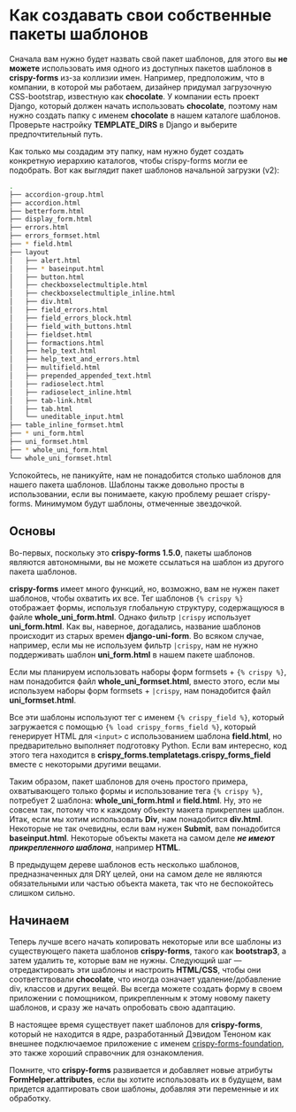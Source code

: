 # Как создавать свои собственные пакеты шаблонов

Сначала вам нужно будет назвать свой пакет шаблонов, для этого вы **не можете** использовать имя одного из доступных пакетов шаблонов в **crispy-forms** из-за коллизии имен. Например, предположим, что в компании, в которой мы работаем, дизайнер придумал загрузочную CSS-bootstrap, известную как **chocolate**. У компании есть проект Django, который должен начать использовать **chocolate**, поэтому нам нужно создать папку с именем **chocolate** в нашем каталоге шаблонов. Проверьте настройку **TEMPLATE\_DIRS** в Django и выберите предпочтительный путь.

Как только мы создадим эту папку, нам нужно будет создать конкретную иерархию каталогов, чтобы crispy-forms могли ее подобрать. Вот как выглядит пакет шаблонов начальной загрузки (v2):

```bash
.
├── accordion-group.html
├── accordion.html
├── betterform.html
├── display_form.html
├── errors.html
├── errors_formset.html
├── * field.html
├── layout
│   ├── alert.html
│   ├── * baseinput.html
│   ├── button.html
│   ├── checkboxselectmultiple.html
│   ├── checkboxselectmultiple_inline.html
│   ├── div.html
│   ├── field_errors.html
│   ├── field_errors_block.html
│   ├── field_with_buttons.html
│   ├── fieldset.html
│   ├── formactions.html
│   ├── help_text.html
│   ├── help_text_and_errors.html
│   ├── multifield.html
│   ├── prepended_appended_text.html
│   ├── radioselect.html
│   ├── radioselect_inline.html
│   ├── tab-link.html
│   ├── tab.html
│   └── uneditable_input.html
├── table_inline_formset.html
├── * uni_form.html
├── uni_formset.html
├── * whole_uni_form.html
└── whole_uni_formset.html
```

Успокойтесь, не паникуйте, нам не понадобится столько шаблонов для нашего пакета шаблонов. Шаблоны также довольно просты в использовании, если вы понимаете, какую проблему решает crispy-forms. Минимумом будут шаблоны, отмеченные звездочкой.

## Основы

Во-первых, поскольку это **crispy-forms 1.5.0**, пакеты шаблонов являются автономными, вы не можете ссылаться на шаблон из другого пакета шаблонов.

**crispy-forms** имеет много функций, но, возможно, вам не нужен пакет шаблонов, чтобы охватить их все. Тег шаблонов `{% crispy %}` отображает формы, используя глобальную структуру, содержащуюся в файле **whole\_uni\_form.html**. Однако фильтр `|crispy` использует **uni\_form.html**. Как вы, наверное, догадались, название шаблонов происходит из старых времен **django-uni-form**. Во всяком случае, например, если мы не используем фильтр `|crispy`, нам не нужно поддерживать шаблон **uni\_form.html** в нашем пакете шаблонов.

Если мы планируем использовать наборы форм formsets + `{% crispy %}`, нам понадобится файл **whole\_uni\_formset.html**, вместо этого, если мы используем наборы форм formsets + `|crispy`, нам понадобится файл **uni\_formset.html**.

Все эти шаблоны используют тег с именем `{% crispy_field %}`, который загружается с помощью `{% load crispy_forms_field %}`, который генерирует HTML для `<input>` с использованием шаблона **field.html**, но предварительно выполняет подготовку Python. Если вам интересно, код этого тега находится в **crispy\_forms.templatetags.crispy\_forms\_field** вместе с некоторыми другими вещами.

Таким образом, пакет шаблонов для очень простого примера, охватывающего только формы и использование тега `{% crispy %}`, потребует 2 шаблона: **whole\_uni\_form.html** и **field.html**. Ну, это не совсем так, потому что к каждому объекту макета прикреплен шаблон. Итак, если мы хотим использовать **Div**, нам понадобится **div.html**. Некоторые не так очевидны, если вам нужен **Submit**, вам понадобится **baseinput.html**. Некоторые объекты макета на самом деле _**не имеют прикрепленного шаблона**_, например **HTML**.

В предыдущем дереве шаблонов есть несколько шаблонов, предназначенных для DRY целей, они на самом деле не являются обязательными или частью объекта макета, так что не беспокойтесь слишком сильно.

## Начинаем

Теперь лучше всего начать копировать некоторые или все шаблоны из существующего пакета шаблонов **crispy-forms**, такого как **bootstrap3**, а затем удалить те, которые вам не нужны. Следующий шаг — отредактировать эти шаблоны и настроить **HTML/CSS**, чтобы они соответствовали **chocolate**, что иногда означает удаление/добавление div, классов и других вещей. Вы всегда можете создать форму в своем приложении с помощником, прикрепленным к этому новому пакету шаблонов, и сразу же начать опробовать свою адаптацию.

В настоящее время существует пакет шаблонов для **crispy-forms**, который не находится в ядре, разработанный Дэвидом Теноном как внешнее подключаемое приложение с именем [crispy-forms-foundation](https://github.com/sveetch/crispy-forms-foundation), это также хороший справочник для ознакомления.

Помните, что **crispy-forms** развивается и добавляет новые атрибуты **FormHelper.attributes**, если вы хотите использовать их в будущем, вам придется адаптировать свои шаблоны, добавляя эти переменные и их обработку.
